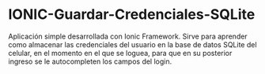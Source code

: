 # IONIC-Guardar-Credenciales-SQLite
Aplicación simple desarrollada con Ionic Framework. Sirve para aprender como almacenar las credenciales del usuario en la base de datos SQLite del celular, en el momento en el que se loguea, para que en su posterior ingreso se le autocompleten los campos del login.
